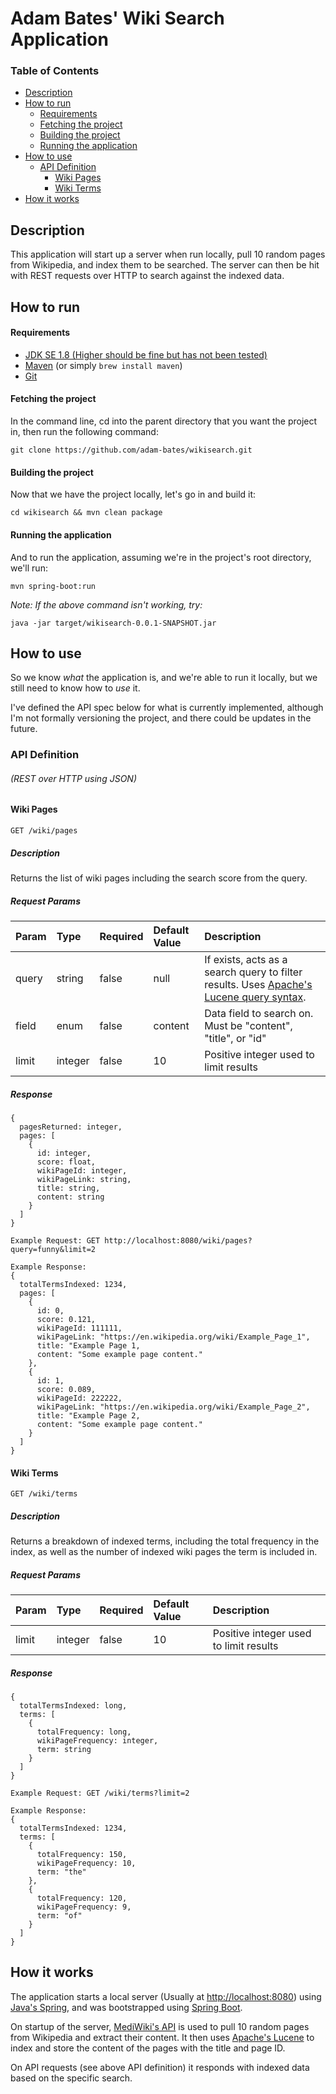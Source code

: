 # Adam Bates' Wiki Search Application

### Table of Contents

- [Description](#description)
- [How to run](#how-to-run)
    - [Requirements](#requirements)
    - [Fetching the project](#fetching-the-project)
    - [Building the project](#building-the-project)
    - [Running the application](#running-the-application)
- [How to use](#how-to-use)
    - [API Definition](#api-definition)
        - [Wiki Pages](#wiki-pages)
        - [Wiki Terms](#wiki-terms)
- [How it works](#how-it-works)


## Description

This application will start up a server when run locally, pull 10 random pages from Wikipedia, and index them to be searched. The server can then be hit with REST requests over HTTP to search against the indexed data.


## How to run

#### Requirements

- [JDK SE 1.8 (Higher should be fine but has not been tested)](https://www.oracle.com/java/technologies/javase-jdk8-downloads.html)
- [Maven](https://maven.apache.org/install.html) (or simply `brew install maven`)
- [Git](https://git-scm.com/downloads)

#### Fetching the project

In the command line, cd into the parent directory that you want the project in, then run the following command:
```
git clone https://github.com/adam-bates/wikisearch.git
```

#### Building the project

Now that we have the project locally, let's go in and build it:
```
cd wikisearch && mvn clean package
```

#### Running the application

And to run the application, assuming we're in the project's root directory, we'll run:
```
mvn spring-boot:run
```


*Note: If the above command isn't working, try:*
```
java -jar target/wikisearch-0.0.1-SNAPSHOT.jar
```


## How to use

So we know *what* the application is, and we're able to run it locally, but we still need to know how to *use* it.

I've defined the API spec below for what is currently implemented, although I'm not formally versioning the project, and there could be updates in the future.


### API Definition
###### (REST over HTTP using JSON)

#### Wiki Pages
```
GET /wiki/pages
```
##### Description
Returns the list of wiki pages including the search score from the query.

##### Request Params
| Param | Type | Required | Default Value | Description |
|:----- |:-----|:-------- |:------------- |:------------|
| query | string | false | null | If exists, acts as a search query to filter results. Uses [Apache's Lucene query syntax](https://lucene.apache.org/core/2_9_4/queryparsersyntax.html).
| field | enum | false | content | Data field to search on. Must be "content", "title", or "id"
| limit | integer | false | 10 | Positive integer used to limit results

##### Response

```
{
  pagesReturned: integer,
  pages: [
    {
      id: integer,
      score: float,
      wikiPageId: integer,
      wikiPageLink: string,
      title: string,
      content: string
    }
  ]
}
```

```
Example Request: GET http://localhost:8080/wiki/pages?query=funny&limit=2
```
```
Example Response:
{
  totalTermsIndexed: 1234,
  pages: [
    {
      id: 0,
      score: 0.121,
      wikiPageId: 111111,
      wikiPageLink: "https://en.wikipedia.org/wiki/Example_Page_1",
      title: "Example Page 1,
      content: "Some example page content."
    },
    {
      id: 1,
      score: 0.089,
      wikiPageId: 222222,
      wikiPageLink: "https://en.wikipedia.org/wiki/Example_Page_2",
      title: "Example Page 2,
      content: "Some example page content."
    }
  ]
}
```

#### Wiki Terms
```
GET /wiki/terms
```
##### Description
Returns a breakdown of indexed terms, including the total frequency in the index, as well as the number of indexed wiki pages the term is included in.

##### Request Params
| Param | Type | Required | Default Value | Description |
|:----- |:-----|:-------- |:------------- |:------------|
| limit | integer | false | 10 | Positive integer used to limit results

##### Response

```
{
  totalTermsIndexed: long,
  terms: [
    {
      totalFrequency: long,
      wikiPageFrequency: integer,
      term: string
    }
  ]
}
```

```
Example Request: GET /wiki/terms?limit=2
```
```
Example Response:
{
  totalTermsIndexed: 1234,
  terms: [
    {
      totalFrequency: 150,
      wikiPageFrequency: 10,
      term: "the"
    },
    {
      totalFrequency: 120,
      wikiPageFrequency: 9,
      term: "of"
    }
  ]
}
```


## How it works

The application starts a local server (Usually at [http://localhost:8080](http://localhost:8080)) using [Java's Spring](https://spring.io/), and was bootstrapped using [Spring Boot](https://spring.io/projects/spring-boot). 

On startup of the server, [MediWiki's API](https://www.mediawiki.org/wiki/API:Main_page) is used to pull 10 random pages from Wikipedia and extract their content. It then uses [Apache's Lucene](https://lucene.apache.org/) to index and store the content of the pages with the title and page ID.

On API requests (see above API definition) it responds with indexed data based on the specific search.
